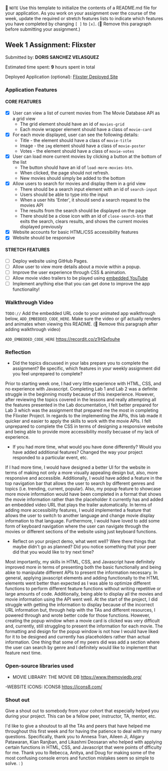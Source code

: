 📝 `NOTE` Use this template to initialize the contents of a README.md file for your application. As you work on your assignment over the course of the week, update the required or stretch features lists to indicate which features you have completed by changing `[ ]` to `[x]`. (🚫 Remove this paragraph before submitting your assignment.)

## Week 1 Assignment: Flixster

Submitted by: **DORIS SANCHEZ VELASQUEZ**

Estimated time spent: **9** hours spent in total

Deployed Application (optional): [Flixster Deployed Site](ADD_LINK_HERE)

### Application Features

#### CORE FEATURES

- [x] User can view a list of current movies from The Movie Database API as a grid view
  - The grid element should have an id of `movies-grid`
  - Each movie wrapper element should have a class of `movie-card`
- [x] For each movie displayed, user can see the following details:
  - Title - the element should have a class of `movie-title`
  - Image - the `img` element should have a class of `movie-poster`
  - Votes - the element should have a class of `movie-votes`
- [x] User can load more current movies by clicking a button at the bottom of the list
  - The button should have an id of `load-more-movies-btn`.
  - When clicked, the page should not refresh.
  - New movies should simply be added to the bottom
- [x] Allow users to search for movies and display them in a grid view
  - There should be a search input element with an id of `search-input`
  - Users should be able to type into the input
  - When a user hits 'Enter', it should send a search request to the movies API
  - The results from the search should be displayed on the page
  - There should be a close icon with an id of `close-search-btn` that exits the search, clears results, and shows the current movies displayed previously
- [x] Website accounts for basic HTML/CSS accessibility features
- [x] Website should be responsive

#### STRETCH FEATURES

- [ ] Deploy website using GitHub Pages. 
- [ ] Allow user to view more details about a movie within a popup.
- [ ] Improve the user experience through CSS & animation.
- [ ] Allow movie video trailers to be played using [embedded YouTube](https://support.google.com/youtube/answer/171780?hl=en)
- [ ] Implement anything else that you can get done to improve the app functionality!

### Walkthrough Video

`TODO://` Add the embedded URL code to your animated app walkthrough below, `ADD_EMBEDDED_CODE_HERE`. Make sure the video or gif actually renders and animates when viewing this README. (🚫 Remove this paragraph after adding walkthrough video)

`ADD_EMBEDDED_CODE_HERE`
https://recordit.co/z1HQxfouhe

### Reflection

* Did the topics discussed in your labs prepare you to complete the assignment? Be specific, which features in your weekly assignment did you feel unprepared to complete?

Prior to starting week one, I had very little experience with HTML, CSS, and no experience with Javascript. Completing Lab 1 and Lab 2 was a definite struggle in the beginning mostly because of this inexperience. However, after reviewing the topics covered in the lessons and really attempting all the features presented in the Lab documentation, I felt better prepared for Lab 3 which was the assignment that prepared me the most in completing the Flixster Project. In regards to the implementing the APIs, this lab made it quicker and easier to apply the skills to work with the movie APIs. I felt unprepared to complete the CSS in terms of designing a responsive website and being able to provide more accessibility mostly becuase of my lack of experience.

* If you had more time, what would you have done differently? Would you have added additional features? Changed the way your project responded to a particular event, etc.
  
If I had more time, I would have designed a better UI for the website in terms of making not only a more visually appealing design but, also, more responsive and accessible. Additionally, I would have added a feature in the top navigation bar that allows the user to search by different genres and topics (i.e. trending, current, popular). Also, my popup feature to showcase more movie information would have been completed in a format that shows the movie information rather than the placeholder it currently has and added an embedded video URL that plays the trailer automatically. In terms of adding more accessibility features, I would implemented a feature that allows the user to switch to another language and change movie display information to that language. Furthermore, I would have loved to add some form of keyboard navigation where the user can navigate through the movies or different sections of the website using just keyboard functions.

* Reflect on your project demo, what went well? Were there things that maybe didn't go as planned? Did you notice something that your peer did that you would like to try next time?

Most importantly, my skills in HTML, CSS, and Javascript have definitely improved more in terms of presenting both the basic functionally and being abke to manipulate different APIs to present the information necessary. In general, applying javascript elements and adding functionally to the HTML elements went better than expected as I was able to optimize different functions to perform different feature functions without writing repetitive or large amounts of code. Additionally, being able to display all the movies and movie information using the API went well. At the start of the project, I did struggle with getting the information to display because of the incorrect URL information but, through help with the TAs and different resources, I powered through and wrote better code for those functions. However, creating the popup window when a movie card is clicked was very difficult and, currently, still struggling to present the information for each movie. The formatting and design for the popup window is not how I would have liked for it to be designed and currently has placeholders rather than actual information. One thing that some of my peers did was add a section where the user can search by genre and I definitely would like to implement that feature next time.

### Open-source libraries used

- MOVIE LIBRARY: THE MOVIE DB
https://www.themoviedb.org/

-WEBSITE ICONS: ICONS8
https://icons8.com/

### Shout out

Give a shout out to somebody from your cohort that especially helped you during your project. This can be a fellow peer, instructor, TA, mentor, etc.

I'd like to give a shoutout to all the TAs and peers that have helped me throughout this first week and for having the patience to deal with my many questions. Specifically, thank you to Annesa Tran, Aileen Ji, Aligary Patawaran, Kian Ranjban, and Likashmi Deosaran who helped with applying certain functions in HTML, CSS, and Javascript that were points of dfficulty for me. Thank you to Rebecca, Anitya, and Doug for making some of the most confusing console errors and function mistakes seem so simple to solve. : )
